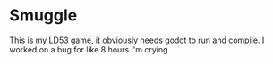 # Smuggle
This is my LD53 game, it obviously needs godot to run and compile.
I worked on a bug for like 8 hours i'm crying
